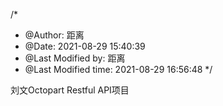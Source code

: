 /*
 * @Author: 距离 
 * @Date: 2021-08-29 15:40:39 
 * @Last Modified by: 距离
 * @Last Modified time: 2021-08-29 16:56:48
 */

刘文Octopart Restful API项目
